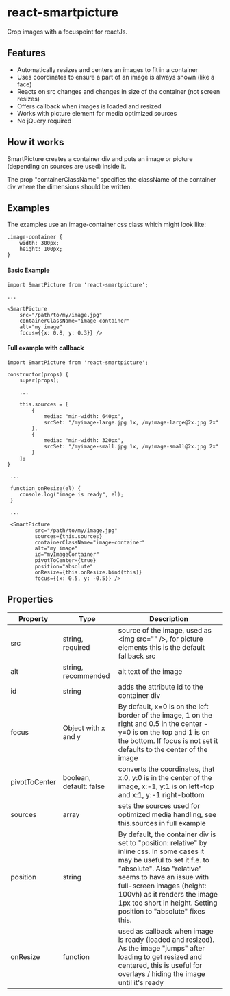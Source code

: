 # react-smartpicture

Crop images with a focuspoint for reactJs.

## Features
* Automatically resizes and centers an images to fit in a container
* Uses coordinates to ensure a part of an image is always shown (like a face)
* Reacts on src changes and changes in size of the container (not screen resizes)
* Offers callback when images is loaded and resized
* Works with picture element for media optimized sources
* No jQuery required

## How it works
SmartPicture creates a container div and puts an image or picture (depending on sources are used) inside it.

The prop "containerClassName" specifies the className of the container div where the dimensions should be written.

## Examples
The examples use an image-container css class which might look like: 

    .image-container {
        width: 300px;
        height: 100px; 
    }

#### Basic Example
    import SmartPicture from 'react-smartpicture';
    
    ...

    <SmartPicture
        src="/path/to/my/image.jpg"
        containerClassName="image-container"
        alt="my image"
        focus={{x: 0.8, y: 0.3}} />
            
#### Full example with callback
    import SmartPicture from 'react-smartpicture';
    
    constructor(props) {
        super(props);
        
        ...
        
        this.sources = [
            {   
                media: "min-width: 640px",
                srcSet: "/myimage-large.jpg 1x, /myimage-large@2x.jpg 2x"
            },
            {   
                media: "min-width: 320px",
                srcSet: "/myimage-small.jpg 1x, /myimage-small@2x.jpg 2x"
            }
        ];
    }
     
     ...
     
     function onResize(el) {
        console.log("image is ready", el);
     }
     
     ...
     
     <SmartPicture
             src="/path/to/my/image.jpg"
             sources={this.sources}
             containerClassName="image-container"
             alt="my image"
             id="myImageContainer"
             pivotToCenter={true}
             position="absolute"
             onResize={this.onResize.bind(this)}
             focus={{x: 0.5, y: -0.5}} />
             
             
## Properties

| Property | Type | Description | 
| ---------|------|------|
| src  | string, required | source of the image, used as \<img src="" />, for picture elements this is the default fallback src   |
| alt  | string, recommended | alt text of the image |
| id  | string | adds the attribute id to the container div |
| focus  | Object with x and y | By default, x=0 is on the left border of the image, 1 on the right and 0.5 in the center - y=0 is on the top and 1 is on the bottom. If focus is not set it defaults to the center of the image|
| pivotToCenter  | boolean, default: false | converts the coordinates, that x:0, y:0 is in the center of the image, x:-1, y:1 is on left-top and x:1, y:-1 right-bottom  |
| sources  | array | sets the sources used for optimized media handling, see this.sources in full example |
| position  | string | By default, the container div is set to "position: relative" by inline css. In some cases it may be useful to set it f.e. to "absolute". Also "relative" seems to have an issue with full-screen images (height: 100vh) as it renders the image 1px too short in height. Setting position to "absolute" fixes this.|
| onResize  | function | used as callback when image is ready (loaded and resized). As the image "jumps" after loading to get resized and centered, this is useful for overlays / hiding the image until it's ready |